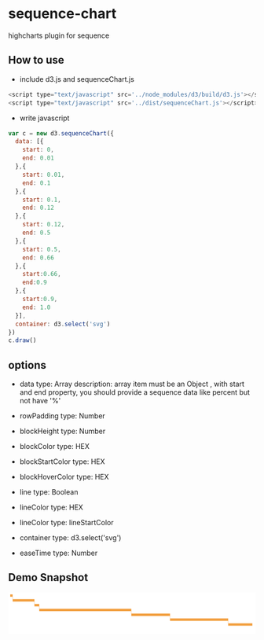 # sequence-chart
highcharts plugin for sequence

## How to use
+ include d3.js and sequenceChart.js
```javascript
<script type="text/javascript" src='../node_modules/d3/build/d3.js'></script>
<script type="text/javascript" src='../dist/sequenceChart.js'></script>
```

+ write javascript
```javascript
var c = new d3.sequenceChart({
  data: [{
    start: 0,
    end: 0.01
  },{
    start: 0.01,
    end: 0.1
  },{
    start: 0.1,
    end: 0.12
  },{
    start: 0.12,
    end: 0.5
  },{
    start: 0.5,
    end: 0.66
  },{
    start:0.66,
    end:0.9
  },{
    start:0.9,
    end: 1.0
  }],
  container: d3.select('svg')
})
c.draw()
```

## options
+ data
type: Array
description: array item must be an Object , with start and end property, you should provide a sequence data like percent but not have '%'

+ rowPadding
type: Number

+ blockHeight
type: Number

+ blockColor
type: HEX

+ blockStartColor
type: HEX

+ blockHoverColor
type: HEX

+ line
type: Boolean

+ lineColor
type: HEX

+ lineColor
type: lineStartColor

+ container
type: d3.select('svg')

+ easeTime
type: Number

## Demo Snapshot
![Snapshot](/img/Snapshot.png "截图")
